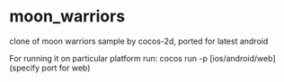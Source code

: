 # moon_warriors
clone of moon warriors sample by cocos-2d, ported for latest android

For running it on particular platform run:
cocos run -p [ios/android/web] (specify port for web)

